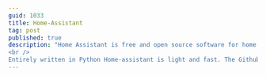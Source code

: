 ```yaml
---
guid: 1033
title: Home-Assistant
tag: post
published: true
description: "Home Assistant is free and open source software for home automation that is designed to be the central control system for smart home devices with an emphasis on local control and privacy. All modules are also free and open source.
<br />
Entirely written in Python Home-assistant is light and fast. The Github community brings together more than 2400 contributors, I can tell you that the evolutions are numerous, and the reactivity phenomenal. In short, in tune with the times, so enjoy!"
---
```

